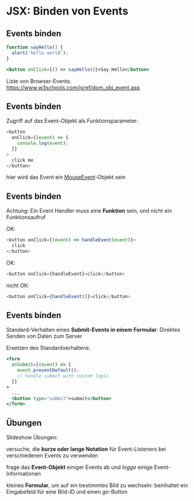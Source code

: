 # JSX: Binden von Events

## Events binden

```jsx
function sayHello() {
  alert('hello world');
}
```

```jsx
<button onClick={() => sayHello()}>Say Hello</button>
```

Liste von Browser-Events:  
https://www.w3schools.com/jsref/dom_obj_event.asp

## Events binden

Zugriff auf das Event-Objekt als Funktionsparameter:

```js
<button
  onClick={(event) => {
    console.log(event);
  }}
>
  click me
</button>
```

hier wird das Event ein [MouseEvent](https://developer.mozilla.org/en-US/docs/Web/API/MouseEvent)-Objekt sein

## Events binden

Achtung: Ein Event Handler muss eine **Funktion** sein, und nicht ein Funktionsaufruf

OK:

```js
<button onClick={(event) => handleEvent(event)}>
  click
</button>
```

OK:

```js
<button onClick={handleEvent}>click</button>
```

nicht OK:

```js
<button onClick={handleEvent()}>click</button>
```

## Events binden

Standard-Verhalten eines **Submit-Events in einem Formular**: Direktes Senden von Daten zum Server

Ersetzen des Standardverhaltens:

```jsx
<form
  onSubmit={(event) => {
    event.preventDefault();
    // handle submit with custom logic
  }}
>
  ...
  <button type="submit">submit</button>
</form>
```

## Übungen

Slideshow Übungen:

versuche, die **kurze oder lange Notation** für Event-Listeners bei verschiedenen Events zu verwenden

frage das **Event-Objekt** einiger Events ab und _logge_ einige Event-Informationen

kleines **Formular**, um auf ein bestimmtes Bild zu wechseln: beinhaltet ein Eingabefeld für eine Bild-ID und einen _go_-Button

